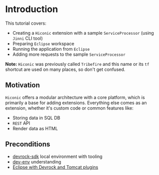 # Introduction

This tutorial covers:
* Creating a `Hiconic` extension with a sample `ServiceProcessor` (using `Jinni` CLI tool)
* Preparing `Eclipse` workspace
* Running the application from `Eclipse`
* Adding more requests to the sample `ServiceProcessor`

**Note:** `Hiconic` was previously called `Tribefire` and this name or its `tf` shortcut are used on many places, so don't get confused.

## Motivation

`Hiconic` offers a modular architecture with a core platform, which is primarily a base for adding extensions. Everything else comes as an extension, whether it's custom code or common features like:
* Storing data in SQL DB
* `REST` API
* Render data as HTML

## Preconditions

* [devrock-sdk](/intro/details/devrock-sdk.md) local environment with tooling
* [dev-env](/intro/details/dev-environment.md) understanding
* [Eclipse with Devrock and Tomcat plugins](/eclipse-setup/tutorial/00.intro.md)
